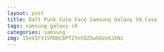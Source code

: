 ```yaml
---
layout: post
title: Daft Punk Cute Face Samsung Galaxy S9 Case
tags: samsung galaxy s9
categories: samsung
img: 15eVIFV1VPDbCbPTZYntOZ3wG92e6JXN1
---
```

